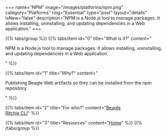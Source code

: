 +++
name="NPM"
image="/images/platforms/npm.png"
category="Platforms"
ring="Essential"
type="post"
layout="details"
isNew="false"
description="NPM is a Node.js tool to manage packages. It allows installing, uninstalling, and updating dependencies in a Web application."
+++

{{% tabs/group %}}
  {{% tabs/item id="0" title="What is it?" content="<p>NPM is a Node.js tool to manage packages. It allows installing, uninstalling, and updating dependencies in a Web application.</p>" %}}

  {{% tabs/item id="1" title="Why?" content="<p>Publishing Beagle Web artifacts so they can be installed from the npm repository.</p>" %}}

  {{% tabs/item id="2" title="For who?" content="<a href='https://usebeagle.io/' target='_blank'>Beagle</a><br /><a href='https://ritchiecli.io/' target='_blank'>Ritchie CLI</a>" %}}

  {{% tabs/item id="3" title="Resources" content="<a href='https://www.npmjs.com/' target='_blank'>Home</a>" %}}
{{% /tabs/group %}}
